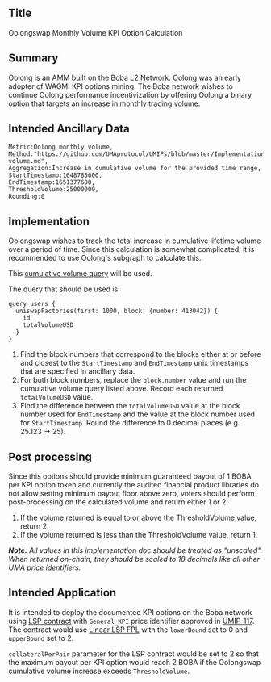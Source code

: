 ## Title

Oolongswap Monthly Volume KPI Option Calculation

## Summary

Oolong is an AMM built on the Boba L2 Network. Oolong was an early adopter of WAGMI KPI options mining. The Boba network wishes to continue Oolong performance incentivization by offering Oolong a binary option that targets an increase in monthly trading volume.

## Intended Ancillary Data

```
Metric:Oolong monthly volume,
Method:"https://github.com/UMAprotocol/UMIPs/blob/master/Implementations/oolongswap-volume.md",
Aggregation:Increase in cumulative volume for the provided time range,
StartTimestamp:1648785600,
EndTimestamp:1651377600,
ThresholdVolume:25000000,
Rounding:0
```

## Implementation

Oolongswap wishes to track the total increase in cumulative lifetime volume over a period of time. Since this calculation is somewhat complicated, it is recommended to use Oolong's subgraph to calculate this.

This [cumulative volume query](https://graph.mainnet.boba.network:8000/subgraphs/name/oolongswap/staging/graphql?operationName=users&query=query%20users%20%7B%0A%20%20uniswapFactories(first%3A%201000%2C%20block%3A%20%7Bnumber%3A%20413042%7D)%20%7B%0A%20%20%20%20id%0A%20%20%20%20totalVolumeUSD%0A%20%20%7D%0A%7D%0A) will be used.

The query that should be used is:

```
query users {
  uniswapFactories(first: 1000, block: {number: 413042}) {
    id
    totalVolumeUSD
  }
}
```

1. Find the block numbers that correspond to the blocks either at or before and closest to the `StartTimestamp` and `EndTimestamp` unix timestamps that are specified in ancillary data.
2. For both block numbers, replace the `block.number` value and run the cumulative volume query listed above. Record each returned `totalVolumeUSD` value.
3. Find the difference between the `totalVolumeUSD` value at the block number used for `EndTimestamp` and the value at the block number used for `StartTimestamp`. Round the difference to 0 decimal places (e.g. 25.123 -> 25).

## Post processing

Since this options should provide minimum guaranteed payout of 1 BOBA per KPI option token and currently the audited financial product libraries do not allow setting minimum payout floor above zero, voters should perform post-processing on the calculated volume and return either 1 or 2:

1. If the volume returned is equal to or above the ThresholdVolume value, return 2.
2. If the volume returned is less than the ThresholdVolume value, return 1.

***Note:** All values in this implementation doc should be treated as "unscaled". When returned on-chain, they should be scaled to 18 decimals like all other UMA price identifiers.*

## Intended Application

It is intended to deploy the documented KPI options on the Boba network using [LSP contract](https://github.com/UMAprotocol/protocol/blob/master/packages/core/contracts/financial-templates/long-short-pair/LongShortPair.sol) with `General_KPI` price identifier approved in [UMIP-117](https://github.com/UMAprotocol/UMIPs/blob/master/UMIPs/umip-117.md). The contract would use [Linear LSP FPL](https://github.com/UMAprotocol/protocol/blob/master/packages/core/contracts/financial-templates/common/financial-product-libraries/long-short-pair-libraries/LinearLongShortPairFinancialProductLibrary.sol) with the `lowerBound` set to 0 and `upperBound` set to 2.

`collateralPerPair` parameter for the LSP contract would be set to 2 so that the maximum payout per KPI option would reach 2 BOBA if the Oolongswap cumulative volume increase exceeds `ThresholdVolume`.